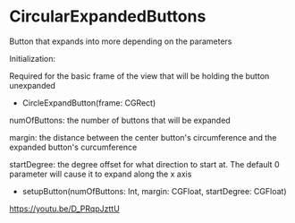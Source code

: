 # CircularExpandedButtons

Button that expands into more depending on the parameters

Initialization: 

Required for the basic frame of the view that will be holding the button unexpanded

- CircleExpandButton(frame: CGRect)

numOfButtons: the number of buttons that will be expanded

margin: the distance between the center button's circumference and the expanded button's curcumference

startDegree: the degree offset for what direction to start at.  The default 0 parameter will cause it to expand along the x axis
- setupButton(numOfButtons: Int, margin: CGFloat, startDegree: CGFloat)

https://youtu.be/D_PRqpJzttU
